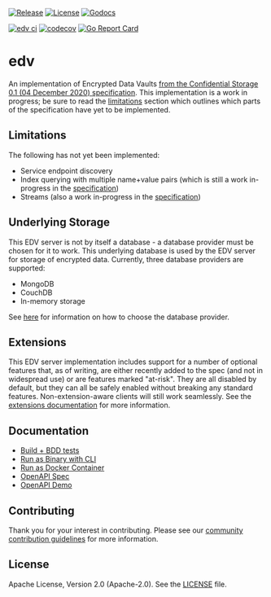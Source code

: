 
[![Release](https://img.shields.io/github/release/trustbloc/edv.svg?style=flat-square)](https://github.com/trustbloc/edv/releases/latest)
[![License](https://img.shields.io/badge/License-Apache%202.0-blue.svg)](https://raw.githubusercontent.com/trustbloc/edv/main/LICENSE)
[![Godocs](https://img.shields.io/badge/godoc-reference-blue.svg)](https://godoc.org/github.com/trustbloc/edv)

[![edv ci](https://github.com/trustbloc/edv/actions/workflows/build.yml/badge.svg)](https://github.com/trustbloc/edv/actions/workflows/build.yml)
[![codecov](https://codecov.io/gh/trustbloc/edv/branch/main/graph/badge.svg)](https://codecov.io/gh/trustbloc/edv)
[![Go Report Card](https://goreportcard.com/badge/github.com/trustbloc/edv)](https://goreportcard.com/report/github.com/trustbloc/edv)

# edv
An implementation of Encrypted Data Vaults [from the Confidential Storage 0.1 (04 December 2020) specification](https://identity.foundation/confidential-storage/). This implementation is a work in progress; be sure to read the [limitations](#limitations) section which outlines which parts of the specification have yet to be implemented.

## Limitations
The following has not yet been implemented:
* Service endpoint discovery
* Index querying with multiple name+value pairs (which is still a work in-progress in the [specification](https://identity.foundation/confidential-storage/))
* Streams (also a work in-progress in the [specification](https://identity.foundation/confidential-storage/))

## Underlying Storage
This EDV server is not by itself a database - a database provider must be chosen for it to work. This underlying database is used by the EDV server for storage of encrypted data. Currently, three database providers are supported:

- MongoDB
- CouchDB
- In-memory storage

See [here](docs/rest/edv_cli.md#edv-server-parameters) for information on how to choose the database provider.

## Extensions
This EDV server implementation includes support for a number of optional features that, as of writing, are either recently added to the spec (and not in widespread use) or are features marked "at-risk". They are all disabled by default, but they can all be safely enabled without breaking any standard features. Non-extension-aware clients will still work seamlessly. See the [extensions documentation](docs/extensions.md) for more information.

## Documentation
- [Build + BDD tests](docs/test/build.md)
- [Run as Binary with CLI](docs/rest/edv_cli.md)
- [Run as Docker Container](docs/rest/edv_docker.md)
- [OpenAPI Spec](docs/rest/openapi_spec.md)
- [OpenAPI Demo](docs/rest/openapi_demo.md)

## Contributing
Thank you for your interest in contributing. Please see our [community contribution guidelines](https://github.com/trustbloc/community/blob/main/CONTRIBUTING.md) for more information.

## License
Apache License, Version 2.0 (Apache-2.0). See the [LICENSE](LICENSE) file.